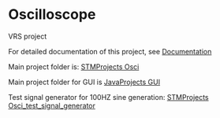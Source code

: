 # Oscilloscope
VRS project

For detailed documentation of this project, see
[Documentation](https://github.com/Jan123544/Oscilloscope/blob/master/Dokumentacia/main.pdf)

Main project folder is: [STMProjects Osci](https://github.com/Jan123544/Oscilloscope/tree/master/STMProjects/osci)

Main project folder for GUI is [JavaProjects GUI](https://github.com/Jan123544/Oscilloscope/tree/master/JAVAProjects/Osci_SignalGeneratorGUI)

Test signal generator for 100HZ sine generation: [STMProjects Osci_test_signal_generator](https://github.com/Jan123544/Oscilloscope/tree/master/STMProjects/osci_test_signal_generator)
